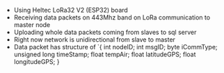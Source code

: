 * Using Heltec LoRa32 V2 (ESP32) board
* Receiving data packets on 443Mhz band on LoRa communication to master node
* Uploading whole data packets coming from slaves to sql server
* Right now network is unidirectional from slave to master
* Data packet has  structure of
`{
  int nodeID;
  int msgID;
  byte iCommType;
  unsigned long timeStamp;
  float tempAir;
  float latitudeGPS;
  float longitudeGPS;
  }
